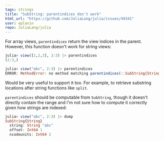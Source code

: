 ```yaml
---
tags: strings
title: "SubString: parentindices don't work"
html_url: "https://github.com/JuliaLang/julia/issues/49341"
user: aplavin
repo: JuliaLang/julia
---
```


For array views, `parentindices` return the view indices in the parent. However, this function doesn't work for string views:
```julia
julia> view([1,2,3], 2:3) |> parentindices
(2:3,)

julia> view("abc", 2:3) |> parentindices
ERROR: MethodError: no method matching parentindices(::SubString{String})
```
Would be very useful to support it too. For example, to retrieve substring locations after string functions like `split`.

`parentindices` should be computable from `SubString`, though it doesn't directly contain the range and I'm not sure how to compute it correctly given how strings are indexed:
```julia
julia> view("abc", 2:3) |> dump
SubString{String}
  string: String "abc"
  offset: Int64 1
  ncodeunits: Int64 2
```